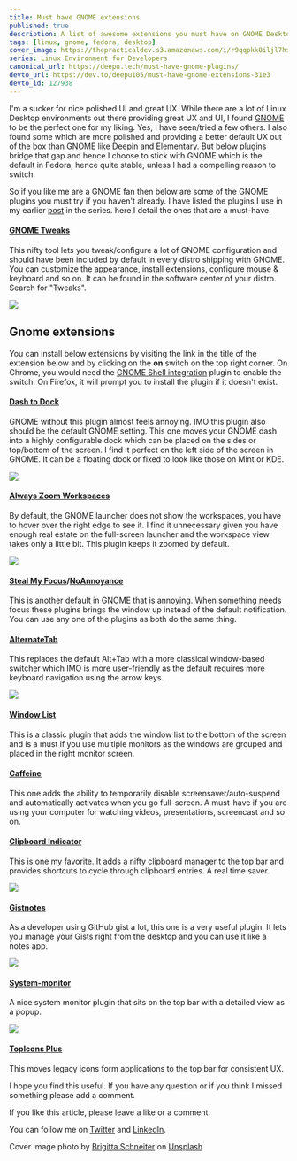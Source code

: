 ```yaml
---
title: Must have GNOME extensions
published: true
description: A list of awesome extensions you must have on GNOME Desktop
tags: [linux, gnome, fedora, desktop]
cover_image: https://thepracticaldev.s3.amazonaws.com/i/r9qqpkk8iljl7hsskd6s.jpg
series: Linux Environment for Developers
canonical_url: https://deepu.tech/must-have-gnome-plugins/
devto_url: https://dev.to/deepu105/must-have-gnome-extensions-31e3
devto_id: 127938
---
```


I'm a sucker for nice polished UI and great UX. While there are a lot of Linux Desktop environments out there providing great UX and UI, I found [GNOME](https://www.gnome.org/) to be the perfect one for my liking. Yes, I have seen/tried a few others. I also found some which are more polished and providing a better default UX out of the box than GNOME like [Deepin](https://www.deepin.org/en/dde/) and [Elementary](https://elementary.io/). But below plugins bridge that gap and hence I choose to stick with GNOME which is the default in Fedora, hence quite stable, unless I had a compelling reason to switch.

So if you like me are a GNOME fan then below are some of the GNOME plugins you must try if you haven't already. I have listed the plugins I use in my earlier [post](https://deepu.tech/my-beautiful-linux-development-environment) in the series. here I detail the ones that are a must-have.

#### [GNOME Tweaks](https://wiki.gnome.org/Apps/Tweaks)
This nifty tool lets you tweak/configure a lot of GNOME configuration and should have been included by default in every distro shipping with GNOME. You can customize the appearance, install extensions, configure mouse & keyboard and so on. It can be found in the software center of your distro. Search for "Tweaks". 

![](https://thepracticaldev.s3.amazonaws.com/i/ka7xuw8odrmnoi8cs383.png)

## Gnome extensions

You can install below extensions by visiting the link in the title of the extension below and by clicking on the **on** switch on the top right corner. On Chrome, you would need the [GNOME Shell integration](https://chrome.google.com/webstore/detail/gnome-shell-integration/gphhapmejobijbbhgpjhcjognlahblep) plugin to enable the switch. On Firefox, it will prompt you to install the plugin if it doesn't exist.

#### [Dash to Dock](https://extensions.gnome.org/extension/307/dash-to-dock/)
GNOME without this plugin almost feels annoying. IMO this plugin also should be the default GNOME setting. This one moves your GNOME dash into a highly configurable dock which can be placed on the sides or top/bottom of the screen. I find it perfect on the left side of the screen in GNOME. It can be a floating dock or fixed to look like those on Mint or KDE.

![](https://thepracticaldev.s3.amazonaws.com/i/we6s8tmhez5e07s25yrr.png)

#### [Always Zoom Workspaces](https://extensions.gnome.org/extension/503/always-zoom-workspaces/)
By default, the GNOME launcher does not show the workspaces, you have to hover over the right edge to see it. I find it unnecessary given you have enough real estate on the full-screen launcher and the workspace view takes only a little bit. This plugin keeps it zoomed by default.

![](https://thepracticaldev.s3.amazonaws.com/i/11i5wsf8ymo2pt2gpne8.png)

#### [Steal My Focus](https://extensions.gnome.org/extension/234/steal-my-focus/)/[NoAnnoyance](https://extensions.gnome.org/extension/1236/noannoyance/)
This is another default in GNOME that is annoying. When something needs focus these plugins brings the window up instead of the default notification. You can use any one of the plugins as both do the same thing.

#### [AlternateTab](https://extensions.gnome.org/extension/15/alternatetab/)
This replaces the default Alt+Tab with a more classical window-based switcher which IMO is more user-friendly as the default requires more keyboard navigation using the arrow keys.

![](https://thepracticaldev.s3.amazonaws.com/i/bjt36nvje3640e3h92dq.png)

#### [Window List](https://extensions.gnome.org/extension/602/window-list/)
This is a classic plugin that adds the window list to the bottom of the screen and is a must if you use multiple monitors as the windows are grouped and placed in the right monitor screen.

#### [Caffeine](https://extensions.gnome.org/extension/517/caffeine/)
This one adds the ability to temporarily disable screensaver/auto-suspend and automatically activates when you go full-screen. A must-have if you are using your computer for watching videos, presentations, screencast and so on.

#### [Clipboard Indicator](https://extensions.gnome.org/extension/779/clipboard-indicator/)
This is one my favorite. It adds a nifty clipboard manager to the top bar and provides shortcuts to cycle through clipboard entries. A real time saver.

![](https://thepracticaldev.s3.amazonaws.com/i/lpfvqyn7x7tb1044s4hx.png)

#### [Gistnotes](https://extensions.gnome.org/extension/917/gistnotes/)
As a developer using GitHub gist a lot, this one is a very useful plugin. It lets you manage your Gists right from the desktop and you can use it like a notes app.

![](https://thepracticaldev.s3.amazonaws.com/i/lv88q4p5dadlvpa8dzmq.png)

#### [System-monitor](https://extensions.gnome.org/extension/120/system-monitor/)
A nice system monitor plugin that sits on the top bar with a detailed view as a popup.

![](https://thepracticaldev.s3.amazonaws.com/i/rrlpbd1sbun38e248isx.png)

#### [TopIcons Plus](https://extensions.gnome.org/extension/1031/topicons/)
This moves legacy icons form applications to the top bar for consistent UX.

I hope you find this useful. If you have any question or if you think I missed something please add a comment.

If you like this article, please leave a like or a comment.

You can follow me on [Twitter](https://twitter.com/deepu105) and [LinkedIn](https://www.linkedin.com/in/deepu05/).

Cover image photo by [Brigitta Schneiter](https://unsplash.com/@brisch27?utm_source=unsplash&utm_medium=referral&utm_content=creditCopyText) on [Unsplash](https://unsplash.com/search/photos/gnome?utm_source=unsplash&utm_medium=referral&utm_content=creditCopyText)
